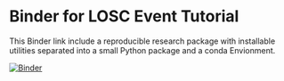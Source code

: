 # Binder for LOSC Event Tutorial

This Binder link include a reproducible research package with installable utilities separated into a small Python package and a conda Envionment.

[![Binder](https://mybinder.org/badge_logo.svg)](https://mybinder.org/v2/gh/UCB-stat-159-s23/hw02-amberyhu.git/HEAD?labpath=LOSC_Event_tutorial.ipynb)

